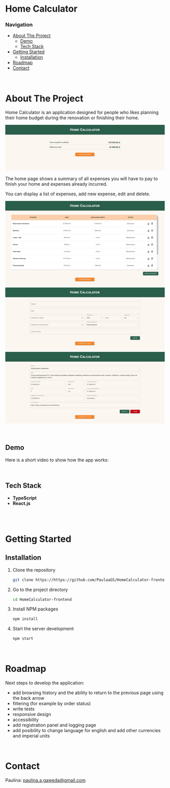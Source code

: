 # Home Calculator

### Navigation

-   [About The Project](#about-the-project)
    -   [Demo](#demo)
    -   [Tech Stack](#tech-stack)
-   [Getting Started](#getting-started)
    -   [Installation](#installation)
-   [Roadmap](#roadmap)
-   [Contact](#contact)

<br>

# About The Project

Home Calculator is an application designed for people who likes planning their home budget during the renovation or finishing their home.

![Home Page](/images/readme-01.jpg)

The home page shows a summary of all expenses you will have to pay to finish your home and expenses already incurred.

You can display a list of expenses, add new expense, edit and delete.

![List od expenses](/images/readme-02.jpg)
![Expense form](/images/readme-03.jpg)
![Expense](/images/readme-04.jpg)

<br>

## Demo

Here is a short video to show how the app works:

<br>

## Tech Stack

-   **TypeScript**
-   **React.js**

<br>
<br>

# Getting Started

## Installation

1. Clone the repository
    ```sh
    git clone https://https://github.com/PaulaaGS/HomeCalculator-frontend.git
    ```
2. Go to the project directory
    ```sh
    cd HomeCalculator-frontend
    ```
3. Install NPM packages
    ```sh
    npm install
    ```
4. Start the server development
    ```js
    npm start
    ```

<br>

# Roadmap

Next steps to develop the application:

-   add browsing history and the ability to return to the previous page using the back arrow
-   filtering (for example by order status)
-   write tests
-   responsive design
-   accessibility
-   add registration panel and logging page
-   add posibility to change language for english and add other currencies and imperial units

<br>

# Contact

Paulina: paulina.a.gaweda@gmail.com
